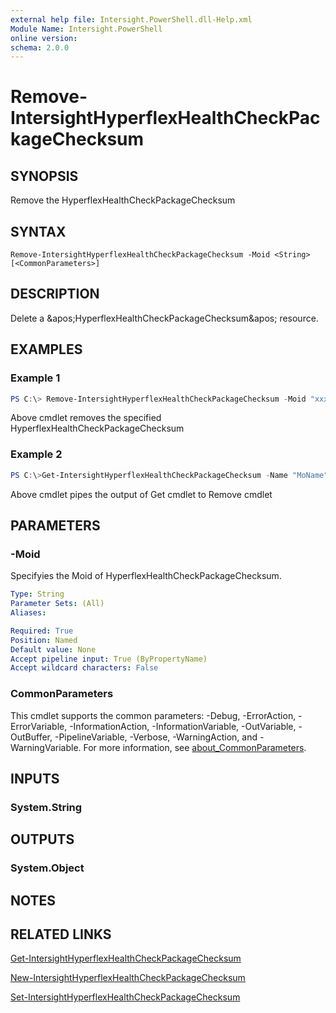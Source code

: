 ```yaml
---
external help file: Intersight.PowerShell.dll-Help.xml
Module Name: Intersight.PowerShell
online version:
schema: 2.0.0
---
```


# Remove-IntersightHyperflexHealthCheckPackageChecksum

## SYNOPSIS
Remove the HyperflexHealthCheckPackageChecksum

## SYNTAX

```
Remove-IntersightHyperflexHealthCheckPackageChecksum -Moid <String> [<CommonParameters>]
```

## DESCRIPTION
Delete a &amp;apos;HyperflexHealthCheckPackageChecksum&amp;apos; resource.

## EXAMPLES

### Example 1
```powershell
PS C:\> Remove-IntersightHyperflexHealthCheckPackageChecksum -Moid "xxxxxxxxxxxxxxxxxxxxxxxxxxx"
```
Above cmdlet removes the specified HyperflexHealthCheckPackageChecksum 

### Example 2
```powershell
PS C:\>Get-IntersightHyperflexHealthCheckPackageChecksum -Name "MoName"|  Remove-IntersightHyperflexHealthCheckPackageChecksum
```
Above cmdlet pipes the output of Get cmdlet to Remove cmdlet

## PARAMETERS

### -Moid
Specifyies the Moid of HyperflexHealthCheckPackageChecksum.

```yaml
Type: String
Parameter Sets: (All)
Aliases:

Required: True
Position: Named
Default value: None
Accept pipeline input: True (ByPropertyName)
Accept wildcard characters: False
```

### CommonParameters
This cmdlet supports the common parameters: -Debug, -ErrorAction, -ErrorVariable, -InformationAction, -InformationVariable, -OutVariable, -OutBuffer, -PipelineVariable, -Verbose, -WarningAction, and -WarningVariable. For more information, see [about_CommonParameters](http://go.microsoft.com/fwlink/?LinkID=113216).

## INPUTS

### System.String

## OUTPUTS

### System.Object
## NOTES

## RELATED LINKS

[Get-IntersightHyperflexHealthCheckPackageChecksum](./Get-IntersightHyperflexHealthCheckPackageChecksum.md)

[New-IntersightHyperflexHealthCheckPackageChecksum](./New-IntersightHyperflexHealthCheckPackageChecksum.md)

[Set-IntersightHyperflexHealthCheckPackageChecksum](./Set-IntersightHyperflexHealthCheckPackageChecksum.md)

